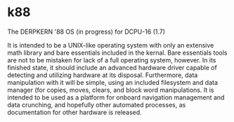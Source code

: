 k88
===

The DERPKERN &#39;88 OS (in progress) for DCPU-16 (1.7)

It is intended to be a UNIX-like operating system with only an extensive math library and bare essentials included in the kernal. Bare essentials tools are not to be mistaken for lack of a full operating system, however. In its finished state, it should include an advanced hardware driver capable of detecting and utilizing hardware at its disposal. Furthermore, data manipulation with it will be simple, using an included filesystem and data manager (for copies, moves, clears, and block word manipulations. It is intended to be used as a platform for onboard navigation management and data crunching, and hopefully other automated processes, as documentation for other hardware is released.